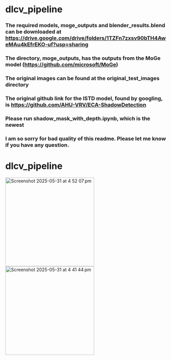 # dlcv_pipeline

### The required models, moge_outputs and blender_results.blend can be downloaded at https://drive.google.com/drive/folders/1TZFn7zxsv90bTH4AweMAu4kEfrEKO-uf?usp=sharing

### The directory, moge_outputs, has the outputs from the MoGe model (https://github.com/microsoft/MoGe)

### The original images can be found at the original_test_images directory

### The original github link for the ISTD model, found by googling, is https://github.com/AHU-VRV/ECA-ShadowDetection

### Please run shadow_mask_with_depth.ipynb, which is the newest

### I am so sorry for bad quality of this readme. Please let me know if you have any question.
# dlcv_pipeline


<img width="278" alt="Screenshot 2025-05-31 at 4 52 07 pm" src="https://github.com/user-attachments/assets/75e4a636-fb8f-4988-a84a-7a44069e705f" />
<img width="278" alt="Screenshot 2025-05-31 at 4 41 44 pm" src="https://github.com/user-attachments/assets/4bc6a290-5766-4613-b2b9-1de604a906f8" />
